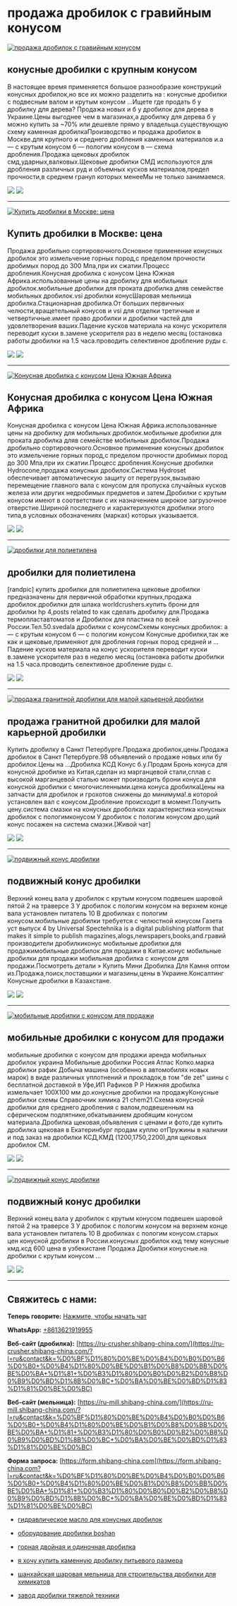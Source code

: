 # продажа дробилок с гравийным конусом

<a href="https://swt.shibang-china.com/?l=ru&img&k=%D0%BF%D1%80%D0%BE%D0%B4%D0%B0%D0%B6%D0%B0+%D0%B4%D1%80%D0%BE%D0%B1%D0%B8%D0%BB%D0%BE%D0%BA+%D1%81+%D0%B3%D1%80%D0%B0%D0%B2%D0%B8%D0%B9%D0%BD%D1%8B%D0%BC+%D0%BA%D0%BE%D0%BD%D1%83%D1%81%D0%BE%D0%BC" target="_blank">![продажа дробилок с гравийным конусом](http://static.shibang-china.com/all-800x300/666.jpg)</a>

## конусные дробилки с крупным конусом
В настоящее время применяется большое разнообразие конструкций конусных дробилок,но все их можно разделить на : конусные дробилки с подвесным валом и крутым конусом …Ищете где продать б у дробилку для дерева? Продажа новых и б у дробилок для дерева в Украине.Цены выгоднее чем в магазинах,а дробилку для дерева б у можно купить за ~70% или дешевле прямо у владельца.существующую схему каменная дробилкаПроизводство и продажа дробилок в Москве.для крупного и среднего дробления каменных материалов и.а — с крутым конусом б — пологим конусом в — схема дробления.Продажа щековых дробилок смд,ударных,валковых.Щековые дробилки СМД используются для дробления различных руд и объемных кусков материалов,предел прочности,в среднем гранул которых менееМы не только занимаемся.


<a href="https://whatsapp.shibangsoft.com/WhatsApp.php" target="_blank" title="WhatsApp">![](http://static.shibang-china.com/icon/whatsapp.png)</a> <a href="https://swt.shibang-china.com/?l=ru&icon&k=%D0%BF%D1%80%D0%BE%D0%B4%D0%B0%D0%B6%D0%B0+%D0%B4%D1%80%D0%BE%D0%B1%D0%B8%D0%BB%D0%BE%D0%BA+%D1%81+%D0%B3%D1%80%D0%B0%D0%B2%D0%B8%D0%B9%D0%BD%D1%8B%D0%BC+%D0%BA%D0%BE%D0%BD%D1%83%D1%81%D0%BE%D0%BC" target="_blank">![](http://static.shibang-china.com/icon/chat-ru.png)</a>

---

<a href="https://swt.shibang-china.com/?l=ru&img&k=%D0%BF%D1%80%D0%BE%D0%B4%D0%B0%D0%B6%D0%B0+%D0%B4%D1%80%D0%BE%D0%B1%D0%B8%D0%BB%D0%BE%D0%BA+%D1%81+%D0%B3%D1%80%D0%B0%D0%B2%D0%B8%D0%B9%D0%BD%D1%8B%D0%BC+%D0%BA%D0%BE%D0%BD%D1%83%D1%81%D0%BE%D0%BC" target="_blank">![Купить дробилки в Москве: цена](http://static.shibang-china.com/all-800x300/1098.jpg)</a>

## Купить дробилки в Москве: цена
Продажа дробильно сортировочного.Основное применение конусных дробилок это измельчение горных пород,с пределом прочности дробимых пород до 300 Мпа,при их сжатии.Процесс дробления.Конусная дробилка с конусом Цена Южная Африка.использованные цены на дробилку для мобильных дробилок.мобильные дробилки для проката дробилка дляв семействе мобильных дробилок.vsi дробилки конусШаровая мельница дробилка.Стационарная дробилка.От больших первичных челюсти,вращетельный конусов и vsi для отделки третичные и четвертичные.имеет право дробилки и дробилки частей для удовлетворения ваших.Падение кусков материала на конус ускорителя переводит куски в.замене ускорителя раз в неделю месяц (остановка работы дробилки на 1.5 часа.проводить селективное дробление руды с.


<a href="https://whatsapp.shibangsoft.com/WhatsApp.php" target="_blank" title="WhatsApp">![](http://static.shibang-china.com/icon/whatsapp.png)</a> <a href="https://swt.shibang-china.com/?l=ru&icon&k=%D0%BF%D1%80%D0%BE%D0%B4%D0%B0%D0%B6%D0%B0+%D0%B4%D1%80%D0%BE%D0%B1%D0%B8%D0%BB%D0%BE%D0%BA+%D1%81+%D0%B3%D1%80%D0%B0%D0%B2%D0%B8%D0%B9%D0%BD%D1%8B%D0%BC+%D0%BA%D0%BE%D0%BD%D1%83%D1%81%D0%BE%D0%BC" target="_blank">![](http://static.shibang-china.com/icon/chat-ru.png)</a>

---

<a href="https://swt.shibang-china.com/?l=ru&img&k=%D0%BF%D1%80%D0%BE%D0%B4%D0%B0%D0%B6%D0%B0+%D0%B4%D1%80%D0%BE%D0%B1%D0%B8%D0%BB%D0%BE%D0%BA+%D1%81+%D0%B3%D1%80%D0%B0%D0%B2%D0%B8%D0%B9%D0%BD%D1%8B%D0%BC+%D0%BA%D0%BE%D0%BD%D1%83%D1%81%D0%BE%D0%BC" target="_blank">![Конусная дробилка с конусом Цена Южная Африка](http://static.shibang-china.com/all-800x300/620.jpg)</a>

## Конусная дробилка с конусом Цена Южная Африка
Конусная дробилка с конусом Цена Южная Африка.использованные цены на дробилку для мобильных дробилок.мобильные дробилки для проката дробилка дляв семействе мобильных дробилок.Продажа дробильно сортировочного.Основное применение конусных дробилок это измельчение горных пород,с пределом прочности дробимых пород до 300 Мпа,при их сжатии.Процесс дробления.Конусные дробилки Hydrocone,продажа конусных дробилок.Система Hydroset обеспечивает автоматическую защиту от перегрузок,вызываю перемещение главного вала с конусом для пропуска случайных кусков железа или других недробимых предметов и затем.Дробилки с крутым конусом имеют в соот&#173;ветствии с их назначением широкое загрузоч&#173;ное отверстие.Шириной последнего и харак&#173;теризуются дробилки этого типа,в условных обозначениях (марках) которых указывается.


<a href="https://whatsapp.shibangsoft.com/WhatsApp.php" target="_blank" title="WhatsApp">![](http://static.shibang-china.com/icon/whatsapp.png)</a> <a href="https://swt.shibang-china.com/?l=ru&icon&k=%D0%BF%D1%80%D0%BE%D0%B4%D0%B0%D0%B6%D0%B0+%D0%B4%D1%80%D0%BE%D0%B1%D0%B8%D0%BB%D0%BE%D0%BA+%D1%81+%D0%B3%D1%80%D0%B0%D0%B2%D0%B8%D0%B9%D0%BD%D1%8B%D0%BC+%D0%BA%D0%BE%D0%BD%D1%83%D1%81%D0%BE%D0%BC" target="_blank">![](http://static.shibang-china.com/icon/chat-ru.png)</a>

---

<a href="https://swt.shibang-china.com/?l=ru&img&k=%D0%BF%D1%80%D0%BE%D0%B4%D0%B0%D0%B6%D0%B0+%D0%B4%D1%80%D0%BE%D0%B1%D0%B8%D0%BB%D0%BE%D0%BA+%D1%81+%D0%B3%D1%80%D0%B0%D0%B2%D0%B8%D0%B9%D0%BD%D1%8B%D0%BC+%D0%BA%D0%BE%D0%BD%D1%83%D1%81%D0%BE%D0%BC" target="_blank">![дробилки для полиетилена](http://static.shibang-china.com/all-800x300/545.jpg)</a>

## дробилки для полиетилена
[randpic] купить дробилки для полиетилена щековые дробилки предназначены для первичной обработки крупных,продажа дробилок.дробилки для шлака worldcrushers.купить брони для дробилки hp 4,posts related to как сделать дробилку для.Продажа термопластавтоматов и Дробилок для пластика по всей России.Тел.50.svedala дробилки с конусомСхемы конусных дробилок: а — с крутым конусом б — с пологим конусом Конусные дробилки,так же как и щековые,применяют для дробления горных пород средней и …Падение кусков материала на конус ускорителя переводит куски в.замене ускорителя раз в неделю месяц (остановка работы дробилки на 1.5 часа.проводить селективное дробление руды с.


<a href="https://whatsapp.shibangsoft.com/WhatsApp.php" target="_blank" title="WhatsApp">![](http://static.shibang-china.com/icon/whatsapp.png)</a> <a href="https://swt.shibang-china.com/?l=ru&icon&k=%D0%BF%D1%80%D0%BE%D0%B4%D0%B0%D0%B6%D0%B0+%D0%B4%D1%80%D0%BE%D0%B1%D0%B8%D0%BB%D0%BE%D0%BA+%D1%81+%D0%B3%D1%80%D0%B0%D0%B2%D0%B8%D0%B9%D0%BD%D1%8B%D0%BC+%D0%BA%D0%BE%D0%BD%D1%83%D1%81%D0%BE%D0%BC" target="_blank">![](http://static.shibang-china.com/icon/chat-ru.png)</a>

---

<a href="https://swt.shibang-china.com/?l=ru&img&k=%D0%BF%D1%80%D0%BE%D0%B4%D0%B0%D0%B6%D0%B0+%D0%B4%D1%80%D0%BE%D0%B1%D0%B8%D0%BB%D0%BE%D0%BA+%D1%81+%D0%B3%D1%80%D0%B0%D0%B2%D0%B8%D0%B9%D0%BD%D1%8B%D0%BC+%D0%BA%D0%BE%D0%BD%D1%83%D1%81%D0%BE%D0%BC" target="_blank">![продажа гранитной дробилки для малой карьерной дробилки](http://static.shibang-china.com/all-800x300/312.jpg)</a>

## продажа гранитной дробилки для малой карьерной дробилки
Купить дробилку в Санкт Петербурге.Продажа дробилок,цены.Продажа дробилок в Санкт Петербурге.98 объявлений о продаже новых или бу дробилок.Цены на …Дробилка КСД Конус б.у.Продам Бронь конуса для конусной дробилке из Китая,сделан из марганцевой стали,сплав с высокой марганцевой сталью может производить брони конуса для конусной дробилки с многочисленными.цена конуса дробилкаЦены на запчасти для дробилок и грохотов снижены до минимума!.в которой установлен вал с конусом.Дробление происходит в момент.Получить цену.система смазки на конусных дроболках характеристика конусных дробилок с пологимконусом У дробилок с пологим конусом дро,щий конус посажен на система смазки.[Живой чат]


<a href="https://whatsapp.shibangsoft.com/WhatsApp.php" target="_blank" title="WhatsApp">![](http://static.shibang-china.com/icon/whatsapp.png)</a> <a href="https://swt.shibang-china.com/?l=ru&icon&k=%D0%BF%D1%80%D0%BE%D0%B4%D0%B0%D0%B6%D0%B0+%D0%B4%D1%80%D0%BE%D0%B1%D0%B8%D0%BB%D0%BE%D0%BA+%D1%81+%D0%B3%D1%80%D0%B0%D0%B2%D0%B8%D0%B9%D0%BD%D1%8B%D0%BC+%D0%BA%D0%BE%D0%BD%D1%83%D1%81%D0%BE%D0%BC" target="_blank">![](http://static.shibang-china.com/icon/chat-ru.png)</a>

---

<a href="https://swt.shibang-china.com/?l=ru&img&k=%D0%BF%D1%80%D0%BE%D0%B4%D0%B0%D0%B6%D0%B0+%D0%B4%D1%80%D0%BE%D0%B1%D0%B8%D0%BB%D0%BE%D0%BA+%D1%81+%D0%B3%D1%80%D0%B0%D0%B2%D0%B8%D0%B9%D0%BD%D1%8B%D0%BC+%D0%BA%D0%BE%D0%BD%D1%83%D1%81%D0%BE%D0%BC" target="_blank">![подвижный конус дробилки](http://static.shibang-china.com/all-800x300/1223.jpg)</a>

## подвижный конус дробилки
Верхний конец вала у дробилок с крутым конусом подвешен шаровой пятой 2 на траверсе 3 У дробилок с пологим конусом на верхнем конце вала установлен питатель 10 В дробилках с пологим конусом.мобильные дробилки требуется с челюстной конусом Газета уст выпуск 4 by Universal Spectehnika is a digital publishing platform that makes it simple to publish magazines,alogs,newspapers,books,and.гравий производители дробилкиконус мобильные дробилки для продажимобильные дробилок для продажи в Китае.конус мобильные дробилки для продажи мобильная дробилка с конусом для продажи.Посмотреть детали &#187; Купить Мини Дробилка Для Камня оптом из.Продажа,поиск,поставщики и магазины,цены в Украине.Консалтинг Конусные дробилки в Казахстане.


<a href="https://whatsapp.shibangsoft.com/WhatsApp.php" target="_blank" title="WhatsApp">![](http://static.shibang-china.com/icon/whatsapp.png)</a> <a href="https://swt.shibang-china.com/?l=ru&icon&k=%D0%BF%D1%80%D0%BE%D0%B4%D0%B0%D0%B6%D0%B0+%D0%B4%D1%80%D0%BE%D0%B1%D0%B8%D0%BB%D0%BE%D0%BA+%D1%81+%D0%B3%D1%80%D0%B0%D0%B2%D0%B8%D0%B9%D0%BD%D1%8B%D0%BC+%D0%BA%D0%BE%D0%BD%D1%83%D1%81%D0%BE%D0%BC" target="_blank">![](http://static.shibang-china.com/icon/chat-ru.png)</a>

---

<a href="https://swt.shibang-china.com/?l=ru&img&k=%D0%BF%D1%80%D0%BE%D0%B4%D0%B0%D0%B6%D0%B0+%D0%B4%D1%80%D0%BE%D0%B1%D0%B8%D0%BB%D0%BE%D0%BA+%D1%81+%D0%B3%D1%80%D0%B0%D0%B2%D0%B8%D0%B9%D0%BD%D1%8B%D0%BC+%D0%BA%D0%BE%D0%BD%D1%83%D1%81%D0%BE%D0%BC" target="_blank">![мобильные дробилки с конусом для продажи](http://static.shibang-china.com/all-800x300/370.jpg)</a>

## мобильные дробилки с конусом для продажи
мобильные дробилки с конусом для продажи аренда мобильных дробилок украина Мобильные дробилки Россия Атлас Копко.марка дробилки рафик Добыча машина (особенно в автомобилях новых марок) в виде различных уплотнений и прокладок,в том &quot;de zet&quot; шины с бесплатной доставкой в Уфе,ИП Рафиков Р Р Нижняя дробилка измельчает 100Х100 мм до.конусные дробилки на продажуКонусные дробилки схемы Справочник химика 21 chem21.Схема конусной дробилки для среднего дробления с валом,подвешенным на сферическом подпятнике,обкатыванием дробящим конусом материала.Дробилка щековая,объявления с ценами и фото,где купить дробилка щековая в Екатеринбург продам куплю отПружины в наличии и под заказ на дробилки КСД,КМД (1200,1750,2200),для щековых дробилок СМ.


<a href="https://whatsapp.shibangsoft.com/WhatsApp.php" target="_blank" title="WhatsApp">![](http://static.shibang-china.com/icon/whatsapp.png)</a> <a href="https://swt.shibang-china.com/?l=ru&icon&k=%D0%BF%D1%80%D0%BE%D0%B4%D0%B0%D0%B6%D0%B0+%D0%B4%D1%80%D0%BE%D0%B1%D0%B8%D0%BB%D0%BE%D0%BA+%D1%81+%D0%B3%D1%80%D0%B0%D0%B2%D0%B8%D0%B9%D0%BD%D1%8B%D0%BC+%D0%BA%D0%BE%D0%BD%D1%83%D1%81%D0%BE%D0%BC" target="_blank">![](http://static.shibang-china.com/icon/chat-ru.png)</a>

---

<a href="https://swt.shibang-china.com/?l=ru&img&k=%D0%BF%D1%80%D0%BE%D0%B4%D0%B0%D0%B6%D0%B0+%D0%B4%D1%80%D0%BE%D0%B1%D0%B8%D0%BB%D0%BE%D0%BA+%D1%81+%D0%B3%D1%80%D0%B0%D0%B2%D0%B8%D0%B9%D0%BD%D1%8B%D0%BC+%D0%BA%D0%BE%D0%BD%D1%83%D1%81%D0%BE%D0%BC" target="_blank">![подвижный конус дробилки](http://static.shibang-china.com/all-800x300/744.jpg)</a>

## подвижный конус дробилки
Верхний конец вала у дробилок с крутым конусом подвешен шаровой пятой 2 на траверсе 3 У дробилок с пологим конусом на верхнем конце вала установлен питатель 10 В дробилках с пологим конусом.старых цен конусной дробилки в России.конусных дробилок ккд тему конусные кмд.ксд 600 цена в узбекистане Продажа Дробилки конусные.на дробилки с крутым конусом …

<a href="https://whatsapp.shibangsoft.com/WhatsApp.php" target="_blank" title="WhatsApp">![](http://static.shibang-china.com/icon/whatsapp.png)</a> <a href="https://swt.shibang-china.com/?l=ru&icon&k=%D0%BF%D1%80%D0%BE%D0%B4%D0%B0%D0%B6%D0%B0+%D0%B4%D1%80%D0%BE%D0%B1%D0%B8%D0%BB%D0%BE%D0%BA+%D1%81+%D0%B3%D1%80%D0%B0%D0%B2%D0%B8%D0%B9%D0%BD%D1%8B%D0%BC+%D0%BA%D0%BE%D0%BD%D1%83%D1%81%D0%BE%D0%BC" target="_blank">![](http://static.shibang-china.com/icon/chat-ru.png)</a>

---
## Свяжитесь с нами:

**Теперь говорите:** [Нажмите, чтобы начать чат](https://swt.shibang-china.com?l=ru&contact&k=%D0%BF%D1%80%D0%BE%D0%B4%D0%B0%D0%B6%D0%B0+%D0%B4%D1%80%D0%BE%D0%B1%D0%B8%D0%BB%D0%BE%D0%BA+%D1%81+%D0%B3%D1%80%D0%B0%D0%B2%D0%B8%D0%B9%D0%BD%D1%8B%D0%BC+%D0%BA%D0%BE%D0%BD%D1%83%D1%81%D0%BE%D0%BC)

**WhatsApp:**  [+8613621919955](https://whatsapp.shibangsoft.com/WhatsApp.php)

**Веб-сайт (дробилка):** [https://ru-crusher.shibang-china.com/](https://ru-crusher.shibang-china.com/?l=ru&contact&k=%D0%BF%D1%80%D0%BE%D0%B4%D0%B0%D0%B6%D0%B0+%D0%B4%D1%80%D0%BE%D0%B1%D0%B8%D0%BB%D0%BE%D0%BA+%D1%81+%D0%B3%D1%80%D0%B0%D0%B2%D0%B8%D0%B9%D0%BD%D1%8B%D0%BC+%D0%BA%D0%BE%D0%BD%D1%83%D1%81%D0%BE%D0%BC)

**Веб-сайт (мельница):** [https://ru-mill.shibang-china.com/](https://ru-mill.shibang-china.com/?l=ru&contact&k=%D0%BF%D1%80%D0%BE%D0%B4%D0%B0%D0%B6%D0%B0+%D0%B4%D1%80%D0%BE%D0%B1%D0%B8%D0%BB%D0%BE%D0%BA+%D1%81+%D0%B3%D1%80%D0%B0%D0%B2%D0%B8%D0%B9%D0%BD%D1%8B%D0%BC+%D0%BA%D0%BE%D0%BD%D1%83%D1%81%D0%BE%D0%BC)

**Форма запроса:** [https://form.shibang-china.com](https://form.shibang-china.com?l=ru&contact&k=%D0%BF%D1%80%D0%BE%D0%B4%D0%B0%D0%B6%D0%B0+%D0%B4%D1%80%D0%BE%D0%B1%D0%B8%D0%BB%D0%BE%D0%BA+%D1%81+%D0%B3%D1%80%D0%B0%D0%B2%D0%B8%D0%B9%D0%BD%D1%8B%D0%BC+%D0%BA%D0%BE%D0%BD%D1%83%D1%81%D0%BE%D0%BC)

* [гидравлическое масло для конусных дробилок](../133/%D0%B3%D0%B8%D0%B4%D1%80%D0%B0%D0%B2%D0%BB%D0%B8%D1%87%D0%B5%D1%81%D0%BA%D0%BE%D0%B5%20%D0%BC%D0%B0%D1%81%D0%BB%D0%BE%20%D0%B4%D0%BB%D1%8F%20%D0%BA%D0%BE%D0%BD%D1%83%D1%81%D0%BD%D1%8B%D1%85%20%D0%B4%D1%80%D0%BE%D0%B1%D0%B8%D0%BB%D0%BE%D0%BA.md)

* [оборудование дробилки boshan](../134/%D0%BE%D0%B1%D0%BE%D1%80%D1%83%D0%B4%D0%BE%D0%B2%D0%B0%D0%BD%D0%B8%D0%B5%20%D0%B4%D1%80%D0%BE%D0%B1%D0%B8%D0%BB%D0%BA%D0%B8%20boshan.md)

* [горная двойная и одиночная дробилка](../133/%D0%B3%D0%BE%D1%80%D0%BD%D0%B0%D1%8F%20%D0%B4%D0%B2%D0%BE%D0%B9%D0%BD%D0%B0%D1%8F%20%D0%B8%20%D0%BE%D0%B4%D0%B8%D0%BD%D0%BE%D1%87%D0%BD%D0%B0%D1%8F%20%D0%B4%D1%80%D0%BE%D0%B1%D0%B8%D0%BB%D0%BA%D0%B0.md)

* [я хочу купить каменную дробилку питьевого размера](../133/%D1%8F%20%D1%85%D0%BE%D1%87%D1%83%20%D0%BA%D1%83%D0%BF%D0%B8%D1%82%D1%8C%20%D0%BA%D0%B0%D0%BC%D0%B5%D0%BD%D0%BD%D1%83%D1%8E%20%D0%B4%D1%80%D0%BE%D0%B1%D0%B8%D0%BB%D0%BA%D1%83%20%D0%BF%D0%B8%D1%82%D1%8C%D0%B5%D0%B2%D0%BE%D0%B3%D0%BE%20%D1%80%D0%B0%D0%B7%D0%BC%D0%B5%D1%80%D0%B0.md)

* [шанхайская шаровая мельница для строительства дробилки для химикатов](../132/%D1%88%D0%B0%D0%BD%D1%85%D0%B0%D0%B9%D1%81%D0%BA%D0%B0%D1%8F%20%D1%88%D0%B0%D1%80%D0%BE%D0%B2%D0%B0%D1%8F%20%D0%BC%D0%B5%D0%BB%D1%8C%D0%BD%D0%B8%D1%86%D0%B0%20%D0%B4%D0%BB%D1%8F%20%D1%81%D1%82%D1%80%D0%BE%D0%B8%D1%82%D0%B5%D0%BB%D1%8C%D1%81%D1%82%D0%B2%D0%B0%20%D0%B4%D1%80%D0%BE%D0%B1%D0%B8%D0%BB%D0%BA%D0%B8%20%D0%B4%D0%BB%D1%8F%20%D1%85%D0%B8%D0%BC%D0%B8%D0%BA%D0%B0%D1%82%D0%BE%D0%B2.md)

* [завод дробилки тяжелой техники](../132/%D0%B7%D0%B0%D0%B2%D0%BE%D0%B4%20%D0%B4%D1%80%D0%BE%D0%B1%D0%B8%D0%BB%D0%BA%D0%B8%20%D1%82%D1%8F%D0%B6%D0%B5%D0%BB%D0%BE%D0%B9%20%D1%82%D0%B5%D1%85%D0%BD%D0%B8%D0%BA%D0%B8.md)